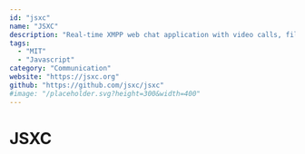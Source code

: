 ```yaml
---
id: "jsxc"
name: "JSXC"
description: "Real-time XMPP web chat application with video calls, file transfer and encrypted communication. There are also versions for Nextcloud/Owncloud and SOGo."
tags:
  - "MIT"
  - "Javascript"
category: "Communication"
website: "https://jsxc.org"
github: "https://github.com/jsxc/jsxc"
#image: "/placeholder.svg?height=300&width=400"
---
```


# JSXC
